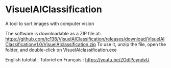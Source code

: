 # VisuelAIClassification
A tool to sort images with computer vision

The software is downloadable as a ZIP file at:
https://github.com/tc138/VisuelAIClassification/releases/download/VisuelAIClassificationv1.0/VisuelAIclassification.zip
To use it, unzip the file, open the folder, and double-click on VisuelAIclassification.exe

English tutotial :
Tutoriel en Français : https://youtu.be/ZOdlPcyndvU

